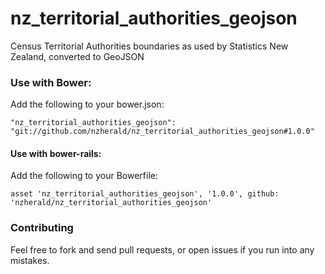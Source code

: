 nz_territorial_authorities_geojson
============================

Census Territorial Authorities boundaries as used by Statistics New Zealand, converted to GeoJSON

### Use with Bower:

Add the following to your bower.json:

```
"nz_territorial_authorities_geojson": "git://github.com/nzherald/nz_territorial_authorities_geojson#1.0.0"
```

#### Use with bower-rails:

Add the following to your Bowerfile:

```
asset 'nz_territorial_authorities_geojson', '1.0.0', github: 'nzherald/nz_territorial_authorities_geojson'
```

### Contributing

Feel free to fork and send pull requests, or open issues if you run into
any mistakes.
